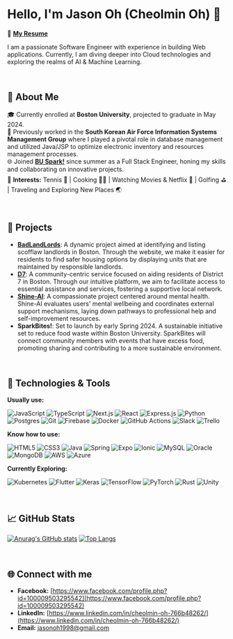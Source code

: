 # Hello, I'm Jason Oh (Cheolmin Oh) 👋

📄 [**My Resume**](https://github.com/jasonoh1998/jasonoh1998/blob/main/CheolminOh_Resume.pdf)

I am a passionate Software Engineer with experience in building Web applications. Currently, I am diving deeper into Cloud technologies and exploring the realms of AI & Machine Learning.

<br>

## 📌 About Me

🎓 Currently enrolled at **Boston University**, projected to graduate in May 2024.  
🔭 Previously worked in the **South Korean Air Force Information Systems Management Group** where I played a pivotal role in database management and utilized Java/JSP to optimize electronic inventory and resources management processes.  
🌐 Joined [**BU Spark!**](https://www.bu.edu/spark/) since summer as a Full Stack Engineer, honing my skills and collaborating on innovative projects.  
🌱 **Interests:** Tennis 🎾 | Cooking 👨‍🍳 | Watching Movies & Netflix 🍿 | Golfing ⛳ | Traveling and Exploring New Places 🌏  

<br>

## 🚀 Projects

- **[BadLandLords](https://github.com/BU-Spark/se-bad-landlords)**: A dynamic project aimed at identifying and listing scofflaw landlords in Boston. Through the website, we make it easier for residents to find safer housing options by displaying units that are maintained by responsible landlords.
- **[D7](https://github.com/BU-Spark/se-d7-dashboard)**: A community-centric service focused on aiding residents of District 7 in Boston. Through our intuitive platform, we aim to facilitate access to essential assistance and services, fostering a supportive local network.
- **[Shine-AI](https://github.com/BU-Spark/se-shine-ai)**: A compassionate project centered around mental health. Shine-AI evaluates users' mental wellbeing and coordinates external support mechanisms, laying down pathways to professional help and self-improvement resources.
- **SparkBites!**: Set to launch by early Spring 2024. A sustainable initiative set to reduce food waste within Boston University. SparkBites will connect community members with events that have excess food, promoting sharing and contributing to a more sustainable environment.

<br>

## 🔨 Technologies & Tools

**Usually use:**

  ![JavaScript](https://img.shields.io/badge/javascript-%23323330.svg?style=for-the-badge&logo=javascript&logoColor=%23F7DF1E)
  ![TypeScript](https://img.shields.io/badge/typescript-%23007ACC.svg?style=for-the-badge&logo=typescript&logoColor=white)
  ![Next.js](https://img.shields.io/badge/next.js-000000?style=for-the-badge&logo=nextdotjs&logoColor=white)
  ![React](https://img.shields.io/badge/react-%2320232a.svg?style=for-the-badge&logo=react&logoColor=%2361DAFB)
  ![Express.js](https://img.shields.io/badge/express.js-%23404d59.svg?style=for-the-badge&logo=express&logoColor=%2361DAFB)
  ![Python](https://img.shields.io/badge/python-3670A0?style=for-the-badge&logo=python&logoColor=ffdd54)
  ![Postgres](https://img.shields.io/badge/postgres-%23316192.svg?style=for-the-badge&logo=postgresql&logoColor=white)
  ![Git](https://img.shields.io/badge/git-%23F05033.svg?style=for-the-badge&logo=git&logoColor=white)
  ![Firebase](https://img.shields.io/badge/Firebase-039BE5?style=for-the-badge&logo=Firebase&logoColor=white)
  ![Docker](https://img.shields.io/badge/docker-%230db7ed.svg?style=for-the-badge&logo=docker&logoColor=white)
  ![GitHub Actions](https://img.shields.io/badge/github%20actions-%232671E5.svg?style=for-the-badge&logo=githubactions&logoColor=white)
  ![Slack](https://img.shields.io/badge/slack-%234A154B.svg?style=for-the-badge&logo=slack&logoColor=white)
  ![Trello](https://img.shields.io/badge/trello-%23026AA7.svg?style=for-the-badge&logo=trello&logoColor=white)
  
**Know how to use:**

  ![HTML5](https://img.shields.io/badge/html5-%23E34F26.svg?style=for-the-badge&logo=html5&logoColor=white)
  ![CSS3](https://img.shields.io/badge/css3-%231572B6.svg?style=for-the-badge&logo=css3&logoColor=white)
  ![Java](https://img.shields.io/badge/java-%23ED8B00.svg?style=for-the-badge&logo=java&logoColor=white)
  ![Spring](https://img.shields.io/badge/spring-%236DB33F.svg?style=for-the-badge&logo=spring&logoColor=white)
  ![Expo](https://img.shields.io/badge/Expo-000020?style=for-the-badge&logo=expo&logoColor=white)
  ![Ionic](https://img.shields.io/badge/Ionic-3880FF?style=for-the-badge&logo=ionic&logoColor=white)
  ![MySQL](https://img.shields.io/badge/mysql-%2300f.svg?style=for-the-badge&logo=mysql&logoColor=white)
  ![Oracle](https://img.shields.io/badge/Oracle-F80000?style=for-the-badge&logo=oracle&logoColor=white)
  ![MongoDB](https://img.shields.io/badge/MongoDB-%234ea94b.svg?style=for-the-badge&logo=mongodb&logoColor=white)
  ![AWS](https://img.shields.io/badge/AWS-%23FF9900.svg?style=for-the-badge&logo=amazon-aws&logoColor=white)
  ![Azure](https://img.shields.io/badge/azure-%230072C6.svg?style=for-the-badge&logo=microsoft-azure&logoColor=white)
  
**Currently Exploring:** 

  ![Kubernetes](https://img.shields.io/badge/kubernetes-%23326ce5.svg?style=for-the-badge&logo=kubernetes&logoColor=white)
  ![Flutter](https://img.shields.io/badge/Flutter-02569B?style=for-the-badge&logo=flutter&logoColor=white)
  ![Keras](https://img.shields.io/badge/Keras-D00000?style=for-the-badge&logo=Keras&logoColor=white)
  ![TensorFlow](https://img.shields.io/badge/TensorFlow-%23FF6F00.svg?style=for-the-badge&logo=TensorFlow&logoColor=white)
  ![PyTorch](https://img.shields.io/badge/PyTorch-%23EE4C2C.svg?style=for-the-badge&logo=PyTorch&logoColor=white)
  ![Rust](https://img.shields.io/badge/rust-%23000000.svg?style=for-the-badge&logo=rust&logoColor=white)
  ![Unity](https://img.shields.io/badge/unity-%23000000.svg?style=for-the-badge&logo=unity&logoColor=white)

<br>

## 📈 GitHub Stats

[![Anurag's GitHub stats](https://github-readme-stats.vercel.app/api?username=jasonoh1998&count_private=true)](https://github.com/anuraghazra/github-readme-stats)
[![Top Langs](https://github-readme-stats.vercel.app/api/top-langs/?username=jasonoh1998&layout=compact&count_private=true)](https://github.com/anuraghazra/github-readme-stats)

<br>

## 🌐 Connect with me
- **Facebook:** [https://www.facebook.com/profile.php?id=100009503295542](https://www.facebook.com/profile.php?id=100009503295542)
- **LinkedIn:** [https://www.linkedin.com/in/cheolmin-oh-766b48262/](https://www.linkedin.com/in/cheolmin-oh-766b48262/)
- **Email:** jasonoh1998@gmail.com
